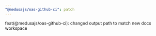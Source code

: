 ```yaml
---
"@medusajs/oas-github-ci": patch
---
```


feat(@medusajs/oas-github-ci): changed output path to match new docs workspace
